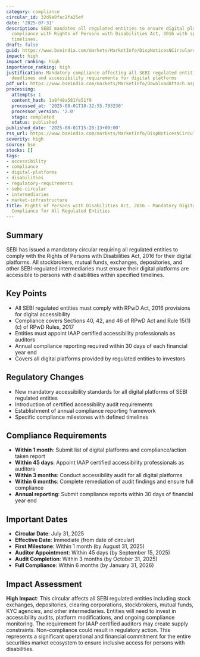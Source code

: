 ```yaml
---
category: compliance
circular_id: 32d9e8fac2fa25ef
date: '2025-07-31'
description: SEBI mandates all regulated entities to ensure digital platform accessibility
  compliance with Rights of Persons with Disabilities Act, 2016 with specific implementation
  timelines.
draft: false
guid: https://www.bseindia.com/markets/MarketInfo/DispNoticesNCirculars.aspx?Noticeid={26FAC08E-6443-44FF-80F3-98A783EF143E}&noticeno=20250801-74&dt=08/01/2025&icount=74&totcount=80&flag=0
impact: high
impact_ranking: high
importance_ranking: high
justification: Mandatory compliance affecting all SEBI regulated entities with specific
  deadlines and accessibility requirements for digital platforms
pdf_url: https://www.bseindia.com/markets/MarketInfo/DownloadAttach.aspx?id=20250801-74&attachedId=c61a4f1a-17b8-4fd8-91b4-2811f9108b90
processing:
  attempts: 1
  content_hash: 1a8f48a581fe51f9
  processed_at: '2025-08-01T18:32:55.793238'
  processor_version: '2.0'
  stage: completed
  status: published
published_date: '2025-08-01T15:28:13+00:00'
rss_url: https://www.bseindia.com/markets/MarketInfo/DispNoticesNCirculars.aspx?Noticeid={26FAC08E-6443-44FF-80F3-98A783EF143E}&noticeno=20250801-74&dt=08/01/2025&icount=74&totcount=80&flag=0
severity: high
source: bse
stocks: []
tags:
- accessibility
- compliance
- digital-platforms
- disabilities
- regulatory-requirements
- sebi-circular
- intermediaries
- market-infrastructure
title: Rights of Persons with Disabilities Act, 2016 - Mandatory Digital Accessibility
  Compliance for All Regulated Entities
---
```


## Summary

SEBI has issued a mandatory circular requiring all regulated entities to comply with the Rights of Persons with Disabilities Act, 2016 for their digital platforms. All stockbrokers, mutual funds, exchanges, depositories, and other SEBI-regulated intermediaries must ensure their digital platforms are accessible to persons with disabilities within specified timelines.

## Key Points

- All SEBI regulated entities must comply with RPwD Act, 2016 provisions for digital accessibility
- Compliance covers Sections 40, 42, and 46 of RPwD Act and Rule 15(1)(c) of RPwD Rules, 2017
- Entities must appoint IAAP certified accessibility professionals as auditors
- Annual compliance reporting required within 30 days of each financial year end
- Covers all digital platforms provided by regulated entities to investors

## Regulatory Changes

- New mandatory accessibility standards for all digital platforms of SEBI regulated entities
- Introduction of certified accessibility audit requirements
- Establishment of annual compliance reporting framework
- Specific compliance milestones with defined timelines

## Compliance Requirements

- **Within 1 month**: Submit list of digital platforms and compliance/action taken report
- **Within 45 days**: Appoint IAAP certified accessibility professionals as auditors
- **Within 3 months**: Conduct accessibility audit for all digital platforms
- **Within 6 months**: Complete remediation of audit findings and ensure full compliance
- **Annual reporting**: Submit compliance reports within 30 days of financial year end

## Important Dates

- **Circular Date**: July 31, 2025
- **Effective Date**: Immediate (from date of circular)
- **First Milestone**: Within 1 month (by August 31, 2025)
- **Auditor Appointment**: Within 45 days (by September 15, 2025)
- **Audit Completion**: Within 3 months (by October 31, 2025)
- **Full Compliance**: Within 6 months (by January 31, 2026)

## Impact Assessment

**High Impact**: This circular affects all SEBI regulated entities including stock exchanges, depositories, clearing corporations, stockbrokers, mutual funds, KYC agencies, and other intermediaries. Entities will need to invest in accessibility audits, platform modifications, and ongoing compliance monitoring. The requirement for IAAP certified auditors may create supply constraints. Non-compliance could result in regulatory action. This represents a significant operational and financial commitment for the entire securities market ecosystem to ensure inclusive access for persons with disabilities.
